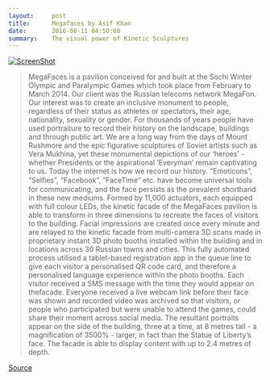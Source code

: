 ```yaml
---
layout:     post
title:      Megafaces by Asif Khan
date:       2016-06-11 04:50:00
summary:    The visual power of Kinetic Sculptures
---
```


[![ScreenShot](https://github.com/raeldominiquini/raeldominiquini.github.io/blob/master/images/13_MegaFaces.png?raw=true)](https://www.youtube.com/watch?v=R9eGXtt17uM&list=PLPZHsub1UR5Ub8MJuSub8_tcra20UOka3&index=6)

> MegaFaces is a pavilion conceived for and built at the Sochi Winter Olympic and Paralympic Games which took place from February to March 2014. Our client was the Russian telecoms network MegaFon.
> Our interest was to create an inclusive monument to people, regardless of their status as athletes or spectators, their age, nationality, sexuality or gender.
> For thousands of years people have used portraiture to record their history on the landscape, buildings and through public art. We are a long way from the days of Mount Rushmore and the epic figurative sculptures of Soviet artists such as Vera Mukhina, yet these monumental depictions of our ‘heroes’ - whether Presidents or the aspirational ‘Everyman’ remain captivating to us.
> Today the internet is how we record our history. “Emoticons”, “Selﬁes”, “Facebook”, “FaceTime” etc. have become universal tools for
communicating, and the face persists as the prevalent shorthand in these new mediums.
> Formed by 11,000 actuators, each equipped with full colour LEDs, the kinetic facade of the MegaFaces pavilion is able to transform in three dimensions to recreate the faces of visitors to the building.
> Facial impressions are created once every minute and are relayed to the kinetic facade from multi-camera 3D scans made in proprietary instant 3D photo booths installed within the building and in locations across 30 Russian towns and cities. This fully automated process utilised a tablet-based registration app in the queue line to give each visitor a personalised QR code card, and therefore a personalised language experience within the photo booths. Each visitor received a SMS message with the time they would appear on thefacade. Everyone received a live webcam link before their face was shown and recorded video was archived so that visitors, or people who participated but were unable to attend the games, could share their moment across social media.
> The resultant portraits appear on the side of the building, three at a time, at 8 metres tall - a magnification of 3500% - larger, in fact than the Statue of Liberty’s face. The facade is able to display content with up to 2.4 metres of depth.

[Source](http://www.asif-khan.com/project/sochi-winter-olympics-2014/)
